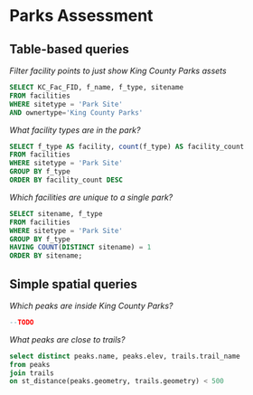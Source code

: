 # Parks Assessment

## Table-based queries

*Filter facility points to just show King County Parks assets*
```sql
SELECT KC_Fac_FID, f_name, f_type, sitename
FROM facilities
WHERE sitetype = 'Park Site'
AND ownertype='King County Parks'
```

*What facility types are in the park?*
```sql
SELECT f_type AS facility, count(f_type) AS facility_count
FROM facilities
WHERE sitetype = 'Park Site'
GROUP BY f_type
ORDER BY facility_count DESC
```

*Which facilities are unique to a single park?*

```sql
SELECT sitename, f_type
FROM facilities
WHERE sitetype = 'Park Site'
GROUP BY f_type
HAVING COUNT(DISTINCT sitename) = 1 
ORDER BY sitename;
```

## Simple spatial queries

*Which peaks are inside King County Parks?*
```sql
--TODO
```

*What peaks are close to trails?*
```sql
select distinct peaks.name, peaks.elev, trails.trail_name
from peaks
join trails
on st_distance(peaks.geometry, trails.geometry) < 500
```
